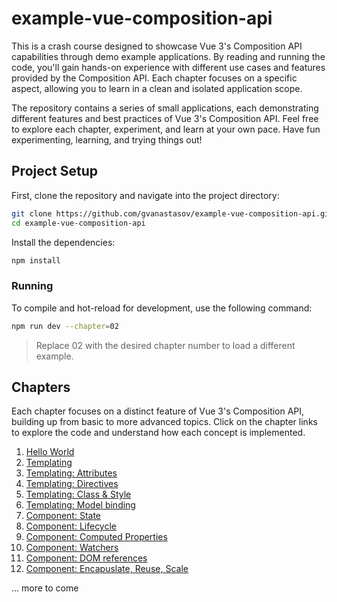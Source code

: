 # example-vue-composition-api

This is a crash course designed to showcase Vue 3's Composition API capabilities through demo example applications. By reading and running the code, you'll gain hands-on experience with different use cases and features provided by the Composition API. Each chapter focuses on a specific aspect, allowing you to learn in a clean and isolated application scope.

The repository contains a series of small applications, each demonstrating different features and best practices of Vue 3's Composition API. Feel free to explore each chapter, experiment, and learn at your own pace. Have fun experimenting, learning, and trying things out!

## Project Setup

First, clone the repository and navigate into the project directory:

```sh
git clone https://github.com/gvanastasov/example-vue-composition-api.git
cd example-vue-composition-api
```

Install the dependencies:

```sh
npm install
```

### Running

To compile and hot-reload for development, use the following command:

```sh
npm run dev --chapter=02
```

> Replace 02 with the desired chapter number to load a different example.

## Chapters

Each chapter focuses on a distinct feature of Vue 3's Composition API, building up from basic to more advanced topics. Click on the chapter links to explore the code and understand how each concept is implemented.

1.  [Hello World](./src/chapter_01/main.ts)
2.  [Templating](./src/chapter_03/App.vue)
3.  [Templating: Attributes](./src/chapter_04/App.vue)
4.  [Templating: Directives](./src/chapter_05/App.vue)
5.  [Templating: Class & Style](./src/chapter_06/App.vue)
6.  [Templating: Model binding](./src/chapter_07/App.vue)
7.  [Component: State](./src/chapter_02/App.vue)
8.  [Component: Lifecycle](./src/chapter_08/App.vue)
9.  [Component: Computed Properties](./src/chapter_09/App.vue)
10. [Component: Watchers](./src/chapter_10/App.vue)
11. [Component: DOM references](./src/chapter_11/App.vue)
12. [Component: Encapuslate, Reuse, Scale](./src/chapter_12/App.vue)

... more to come
